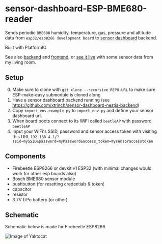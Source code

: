 # sensor-dashboard-ESP-BME680-reader

Sends periodic `BME680` humidity, temperature, gas, pressure and altitude data from `esp32/esp8266 development board` to [sensor dashboard](http://sensor-dashboard.trina.si/) backend.

Built with PlatformIO.

See also [backend](https://github.com/xtrinch/sensor-dashboard-nestjs-backend) and [frontend](https://github.com/xtrinch/sensor-dashboard-react-frontend), or [see it live](http://sensor-dashboard.trina.si/) with some sensor data from my living room.

## Setup

0. Make sure to clone with `git clone --recursive REPO-URL` to make sure ESP-make-easy submodule is cloned along
1. Have a sensor dashboard backend running (see https://github.com/xtrinch/sensor-dashboard-nestjs-backend)
2. Copy `import_env.example.py` to `import_env.py` and define your sensor dashboard url.
3. When board boots connect to its WiFi called `beetleAP` with password `beetleAP`
4. Input your WiFi's SSID, password and sensor access token with visiting this URL `192.168.4.1/?ssid=mySSID&password=myPassword&access_token=mysensoraccesstoken`

## Components
- Firebeetle ESP8266 or devkit v1 ESP32 (with minimal changes would work for other esp boards also)
- Bosch BME680 sensor module
- pushbutton (for resetting credentials & token)
- capacitor
- resistor
- 3.7V LiPo battery (or other)

## Schematic

Schematic below is made for Firebeetle ESP8266.

![Image of Yaktocat](https://github.com/sensor-dashboard/sensor-dashboard-ESP-BME680-reader/blob/master/images/schematic.png)
